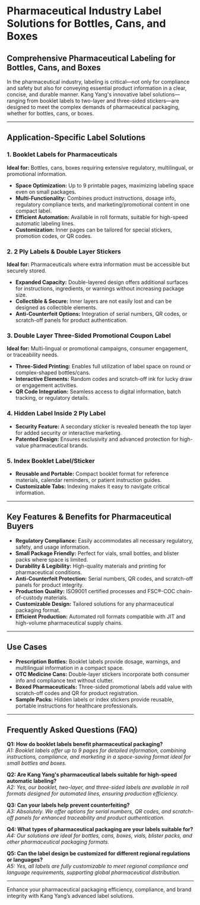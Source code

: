 # Pharmaceutical Industry Label Solutions for Bottles, Cans, and Boxes

## Comprehensive Pharmaceutical Labeling for Bottles, Cans, and Boxes

In the pharmaceutical industry, labeling is critical—not only for compliance and safety but also for conveying essential product information in a clear, concise, and durable manner. Kang Yang's innovative label solutions—ranging from booklet labels to two-layer and three-sided stickers—are designed to meet the complex demands of pharmaceutical packaging, whether for bottles, cans, or boxes.

---

## Application-Specific Label Solutions

### 1. Booklet Labels for Pharmaceuticals

**Ideal for:** Bottles, cans, boxes requiring extensive regulatory, multilingual, or promotional information.

- **Space Optimization:** Up to 9 printable pages, maximizing labeling space even on small packages.
- **Multi-Functionality:** Combines product instructions, dosage info, regulatory compliance texts, and marketing/promotional content in one compact label.
- **Efficient Automation:** Available in roll formats, suitable for high-speed automatic labeling lines.
- **Customization:** Inner pages can be tailored for special stickers, promotion codes, or QR codes.

### 2. 2 Ply Labels & Double Layer Stickers

**Ideal for:** Pharmaceuticals where extra information must be accessible but securely stored.

- **Expanded Capacity:** Double-layered design offers additional surfaces for instructions, ingredients, or warnings without increasing package size.
- **Collectible & Secure:** Inner layers are not easily lost and can be designed as collectible elements.
- **Anti-Counterfeit Options:** Integration of serial numbers, QR codes, or scratch-off panels for product authentication.

### 3. Double Layer Three-Sided Promotional Coupon Label

**Ideal for:** Multi-lingual or promotional campaigns, consumer engagement, or traceability needs.

- **Three-Sided Printing:** Enables full utilization of label space on round or complex-shaped bottles/cans.
- **Interactive Elements:** Random codes and scratch-off ink for lucky draw or engagement activities.
- **QR Code Integration:** Seamless access to digital information, batch tracking, or regulatory details.

### 4. Hidden Label Inside 2 Ply Label

- **Security Feature:** A secondary sticker is revealed beneath the top layer for added security or interactive marketing.
- **Patented Design:** Ensures exclusivity and advanced protection for high-value pharmaceutical brands.

### 5. Index Booklet Label/Sticker

- **Reusable and Portable:** Compact booklet format for reference materials, calendar reminders, or patient instruction guides.
- **Customizable Tabs:** Indexing makes it easy to navigate critical information.

---

## Key Features & Benefits for Pharmaceutical Buyers

- **Regulatory Compliance:** Easily accommodates all necessary regulatory, safety, and usage information.
- **Small Package Friendly:** Perfect for vials, small bottles, and blister packs where space is limited.
- **Durability & Legibility:** High-quality materials and printing for pharmaceutical conditions.
- **Anti-Counterfeit Protection:** Serial numbers, QR codes, and scratch-off panels for product integrity.
- **Production Quality:** ISO9001 certified processes and FSC®-COC chain-of-custody materials.
- **Customizable Design:** Tailored solutions for any pharmaceutical packaging format.
- **Efficient Production:** Automated roll formats compatible with JIT and high-volume pharmaceutical supply chains.

---

## Use Cases

- **Prescription Bottles:** Booklet labels provide dosage, warnings, and multilingual information in a compact space.
- **OTC Medicine Cans:** Double-layer stickers incorporate both consumer info and compliance text without clutter.
- **Boxed Pharmaceuticals:** Three-sided promotional labels add value with scratch-off codes and QR for product registration.
- **Sample Packs:** Hidden labels or index stickers provide reusable, portable instructions for healthcare professionals.

---

## Frequently Asked Questions (FAQ)

**Q1: How do booklet labels benefit pharmaceutical packaging?**  
*A1: Booklet labels offer up to 9 pages for detailed information, combining instructions, compliance, and marketing in a space-saving format ideal for small bottles and boxes.*

**Q2: Are Kang Yang's pharmaceutical labels suitable for high-speed automatic labeling?**  
*A2: Yes, our booklet, two-layer, and three-sided labels are available in roll formats designed for automated lines, ensuring production efficiency.*

**Q3: Can your labels help prevent counterfeiting?**  
*A3: Absolutely. We offer options for serial numbers, QR codes, and scratch-off panels for enhanced traceability and product authentication.*

**Q4: What types of pharmaceutical packaging are your labels suitable for?**  
*A4: Our solutions are ideal for bottles, cans, boxes, vials, blister packs, and other pharmaceutical packaging formats.*

**Q5: Can the label design be customized for different regional regulations or languages?**  
*A5: Yes, all labels are fully customizable to meet regional compliance and language requirements, supporting global pharmaceutical distribution.*

---

Enhance your pharmaceutical packaging efficiency, compliance, and brand integrity with Kang Yang’s advanced label solutions.